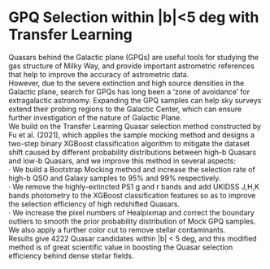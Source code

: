 # GPQ Selection within |b|&lt;5 deg with Transfer Learning

Quasars behind the Galactic plane (GPQs) are useful tools for studying the gas structure of Milky Way, and provide important astrometric references that help to improve the accuracy of astrometric data.   
However, due to the severe extinction and high source densities in the Galactic plane, search for GPQs has long been a ‘zone of avoidance’ for extragalactic astronomy. Expanding the GPQ samples can help sky surveys extend their probing regions to the Galactic Center, which can ensure further investigation of the nature of Galactic Plane.   
We build on the Transfer Learning Quasar selection method constructed by Fu et al. (2021), which applies the sample mocking method and designs a two-step binary XGBoost classification algorithm to mitigate the dataset shift caused by different probability distributions between high-b Quasars and low-b Quasars, and we improve this method in several aspects:   
· We build a Bootstrap Mocking method and increase the selection rate of high-b QSO and Galaxy samples to 95% and 99% respectively.   
· We remove the highly-extincted PS1 g and r bands and add UKIDSS J,H,K bands photometry to the XGBoost classification features so as to improve the selection efficiency of high redshifted Quasars.   
· We increase the pixel numbers of Healpixmap and correct the boundary outliers to smooth the prior probability distribution of Mock GPQ samples. We also apply a further color cut to remove stellar contaminants.   
Results give 4222 Quasar candidates within |b| < 5 deg, and this modified method is of great scientific value in boosting the Quasar selection efficiency behind dense stellar fields.
